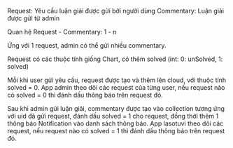 Request: Yêu cầu luận giải được gửi bởi người dùng
Commentary: Luận giải được gửi từ admin

Quan hệ Request - Commentary: 1 - n

Ứng với 1 request, admin có thể gửi nhiều commentary.

Request có các thuộc tính giống Chart, có thêm solved (int: 0: unSolved, 1: solved)

Mỗi khi user gửi yêu cầu, request được tạo và thêm lên cloud, với thuộc tính solved = 0. App admin theo dõi các request của từng user, nếu request nào có solved = 0 thì đánh dấu thông báo trên request đó.

Sau khi admin gửi luận giải, commentary được tạo vào collection tương ứng với uid đã gửi request, đánh dấu solved = 1 cho request, đồng thời thêm 1 thông báo Notification vào danh sách thông báo. App lasotuvi theo dõi các request, nếu request nào có solved = 1 thì đánh dấu thông báo trên request đó.